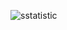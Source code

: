 ![sstatistic](https://user-images.githubusercontent.com/95981303/209170354-677a11a4-c693-4ba4-a4ef-bdec18e1ef71.png)

